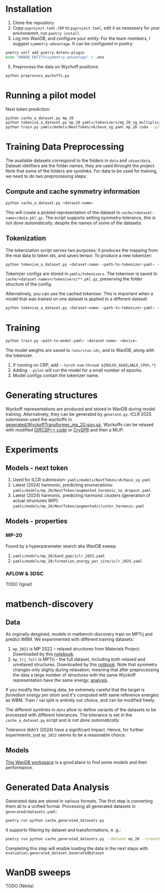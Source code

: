 # Installation
1. Clone the repository
3. Copy `pyproject.toml.CRP` to `pyproject.toml`, edit it as nesessary for your environemnt, run `poetry install`.
4. Log into WanDB, and configure your entity. For the team members, I suggest `symmetry-advantage`. It can be configured in poetry:
```bash
poetry self add poetry-dotenv-plugin
echo "WANDB_ENTITY=symmetry-advantage" > .env
```
5. Preprocess the data on Wychoff positions:
```bash
python preprocess_wychoffs.py
```
# Running a pilot model
Next token prediction:
```bash
python cache_a_dataset.py mp_20
python tokenise_a_dataset.py mp_20 yamls/tokenisers/mp_20_sg_multiplicity.yaml --new-tokenizer
python train.py yamls/models/NextToken/v6/base_sg.yaml mp_20 cuda --pilot
```
# Training Data Preprocessing
The available datasets correspond to the folders in `data` and `cdvae/data`. Dataset idetifiers are the folder names, they are used throught the project. Note that some of the folders are symlinks. For data to be used for training, we need to do two preprocessing steps:
## Compute and cache symmetry information
```bash
python cache_a_dataset.py <dataset-name>
```
This will create a pickled representaiton of the dataset in `cache/<dataset-name>/data.pkl.gz`. The script supports setting symmetry tolerance, _this is not done automatically_, despite the names of some of the datasets.
## Tokenization
The tokenization script serves two purposes: it produces the mapping from the real data to token ids, and saves
tensor. To produce a new tokenizer:
```bash
python tokenise_a_dataset.py <dataset-name> <path-to-tokenizer-yaml> --new-tokenizer
```
Tokenizer configs are stored in `yamls/tokenisers`. The tokeniser is saved to `cache/<dataset-names>/tokenisers/**.pkl.gz`, preserving the folder structure of the config.

Alternatively, you can use the cached tokeniser. This is important when a model that was trained on one dataset is  applied to a different dataset.
```bash
python tokenise_a_dataset.py <dataset-name> <path-to-tokenizer-yaml> --tokenizer-path cache/<dataset-names>/tokenisers/<tokenizer-name>.pkl.gz
```
# Training
```bash
python train.py <path-to-model-yaml> <dataset-name> <device>
```
The model weights are saved to `runs/<run-id>`, and to WanDB, along with the tokenizer.
1. If running on CRP, add `--torch-num-thread ${ROLOS_AVAILABLE_CPU%.*}`
2. Adding `--pilot` will run the model for a small number of epochs.
3. Model configs contain the tokenizer name.

# Generating structures
Wyckoff representations are produced and stored in WanDB during model training. Alternatively, they can be generated by `generate.py`. ICLR 2025 submission used the wychoffs in [generated/WyckoffTransformer_mp_20.json.gz](generated/WyckoffTransformer_mp_20.json.gz). Wyckoffs can be relaxed with modified [DiffCSP++ code](https://github.com/kazeevn/DiffCSPNew/tree/master) or [CrySPR](https://chemrxiv.org/engage/chemrxiv/article-details/66b308a501103d79c5fd9b91) and then a MLIP.

# Experiments
## Models - next token
1. Used for ILCR submission: `yamls/models/NextToken/v6/base_sg.yaml`
2. Latest (2024) harmonic, predicting enumerations: `yamls/models/mp_20/NextToken/augmented_harmonic_no_dropout.yaml`
3. Latest (2024) harmonic, predicting harmonic clusters (generation of actual structures WIP): `yamls/models/mp_20/NextToken/augmented/cluster_harmonic.yaml`
## Models - properties
### MP-20
Found by a hyperparameter search aka WanDB sweep:
1. `yamls/models/mp_20/band_gap/iclr_2025.yaml`
2. `yamls/models/mp_20/formation_energy_per_site/iclr_2025.yaml`
### AFLOW & 3DSC
TODO (Ignat)

# matbench-discovery
## Data
As orginally desgined, models in matbench-discovery train on MPTrj and predict WBM.
We experimented with different training datasets:
1. `mp_2022` is MP 2022 – relaxed structures from Materials Project. Downloaded by this [notebook](scripts/data_preprocesssing/mp_2022.ipynb).
2. `mp_trj_full` is MPTrj – the full dataset, including both relaxed and unrelaxed structures. Downloaded by this  [notbook](scripts/data_preprocesssing/mptrj_extract_all.ipynb). Note that
symmetry changes only slighly during relaxation, meaning that after preprocessing the data a large number of
structures with the same Wyckoff representation have the same energy; [analysis](research_notebooks/mptrj_duplicates.ipynb).

If you modify the training data, be extremely careful that the target is _formation energy per atom_ and it's computed with same reference energies as WBM. Train / val split is entirely our choice, and can be modified freely.

The different symlinks in `data` allow to define variants of the datasets to be processed with different tolerances. The tolerance is set in the `cache_a_dataset.py` script and _is not done automatically_.

Tolerance didn't (2024) have a significant impact. Hence, for further experiments, just `mp_2022` seems to be a reasonable choice.
## Models
[This WanDB workspace](https://wandb.ai/symmetry-advantage/WyckoffTransformer?nw=wrbkiq2xgjk) is a good place to find some models and their performance.

# Generated Data Analysis
Generated data are stored in various formats. The first step is converting them all to a unified format. Processing all generated datasets in `generated/datasets.yaml`:
```bash
poetry run python cache_generated_datasets.py
```
It supports filtering by dataset and transformations, e. g.:
```bash
poetry run python cache_generated_datasets.py --dataset mp_20 --transformations DiffCSP++ DFT
```
Completing this step will enable loading the data in the next steps with `evaluation.generated_dataset.GeneratedDataset`


# WanDB sweeps
TODO (Nikita)